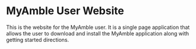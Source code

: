 # MyAmble User Website

This is the website for the MyAmble user. It is a single page application that allows the user to download and install the MyAmble application along with getting started directions.